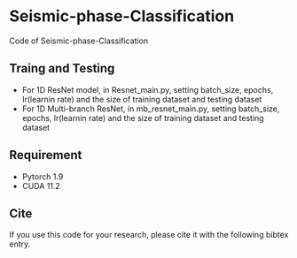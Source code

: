 # Seismic-phase-Classification
Code of Seismic-phase-Classification


## Traing and Testing
- For 1D ResNet model, in Resnet_main.py, setting batch_size, epochs, lr(learnin rate) and the size of training dataset and testing dataset
- For 1D Multi-branch ResNet, in mb_resnet_main.py, setting batch_size, epochs, lr(learnin rate) and the size of training dataset and testing dataset

## Requirement
- Pytorch 1.9
- CUDA 11.2

## Cite
If you use this code for your research, please cite it with the following bibtex entry.
